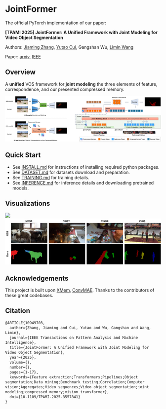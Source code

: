 # JointFormer

The official PyTorch implementation of our paper:

**[TPAMI 2025] JointFormer: A Unified Framework with Joint Modeling for Video Object Segmentation**

Authors: [Jiaming Zhang](https://github.com/z-jiaming/), [Yutao Cui](https://github.com/yutaocui), Gangshan Wu, [Limin Wang](https://wanglimin.github.io/)

Paper: [arxiv](https://arxiv.org/abs/2308.13505), [IEEE](https://ieeexplore.ieee.org/document/10949703)

## Overview

A **unified** VOS framework for **joint modeling** the three elements of feature, correspondence, and our presented compressed memory.

![](./asserts/fig_overview.png)

## Quick Start

- See [INSTALL.md](./docs/INSTALL.md) for instructions of installing required python packages.
- See [DATASET.md](./docs/DATASET.md) for datasets download and preparation.
- See [TRAINING.md](./docs/TRAINING.md) for training details.
- See [INFERENCE.md](./docs/INFERENCE.md) for inference details and downloading pretrained models.

## Visualizations

![](./asserts/fig_vis_1.png)
![](./asserts/fig_vis_2.png)

## Acknowledgements

This project is built upon [XMem](https://github.com/hkchengrex/XMem), [ConvMAE](https://github.com/Alpha-VL/ConvMAE). Thanks to the contributors of these great codebases.

## Citation

```
@ARTICLE{10949703,
  author={Zhang, Jiaming and Cui, Yutao and Wu, Gangshan and Wang, Limin},
  journal={IEEE Transactions on Pattern Analysis and Machine Intelligence}, 
  title={JointFormer: A Unified Framework with Joint Modeling for Video Object Segmentation}, 
  year={2025},
  volume={},
  number={},
  pages={1-17},
  keywords={Feature extraction;Transformers;Pipelines;Object segmentation;Data mining;Benchmark testing;Correlation;Computer vision;Aggregates;Video sequences;Video object segmentation;joint modeling;compressed memory;vision transformer},
  doi={10.1109/TPAMI.2025.3557841}
}
```